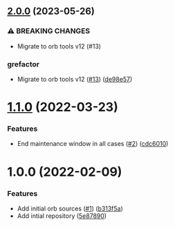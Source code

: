 ## [2.0.0](https://github.com/trustedshops-public/circleci-orb-pagerduty/compare/1.1.0...2.0.0) (2023-05-26)


### ⚠ BREAKING CHANGES

* Migrate to orb tools v12 (#13)

### grefactor

* Migrate to orb tools v12 ([#13](https://github.com/trustedshops-public/circleci-orb-pagerduty/issues/13)) ([de98e57](https://github.com/trustedshops-public/circleci-orb-pagerduty/commit/de98e5729a8b1d0786fcdd7ef5d8acc01dc60b8e))

# [1.1.0](https://github.com/trustedshops-public/circleci-orb-pagerduty/compare/1.0.0...1.1.0) (2022-03-23)


### Features

* End maintenance window in all cases ([#2](https://github.com/trustedshops-public/circleci-orb-pagerduty/issues/2)) ([cdc6010](https://github.com/trustedshops-public/circleci-orb-pagerduty/commit/cdc60105192097a0a5e0b20f29b736536342c0de))

# 1.0.0 (2022-02-09)


### Features

* Add initial orb sources ([#1](https://github.com/trustedshops-public/circleci-orb-pagerduty/issues/1)) ([b313f5a](https://github.com/trustedshops-public/circleci-orb-pagerduty/commit/b313f5aa575308ea51c75f599578c0fda75b3bef))
* Add intial repository ([5e87890](https://github.com/trustedshops-public/circleci-orb-pagerduty/commit/5e87890df1982f685b36ee95a04547de041d7c11))
